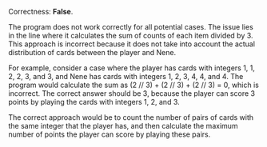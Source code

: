 Correctness: **False**.

The program does not work correctly for all potential cases. The issue lies in the line where it calculates the sum of counts of each item divided by 3. This approach is incorrect because it does not take into account the actual distribution of cards between the player and Nene.

For example, consider a case where the player has cards with integers 1, 1, 2, 2, 3, and 3, and Nene has cards with integers 1, 2, 3, 4, 4, and 4. The program would calculate the sum as (2 // 3) + (2 // 3) + (2 // 3) = 0, which is incorrect. The correct answer should be 3, because the player can score 3 points by playing the cards with integers 1, 2, and 3.

The correct approach would be to count the number of pairs of cards with the same integer that the player has, and then calculate the maximum number of points the player can score by playing these pairs.